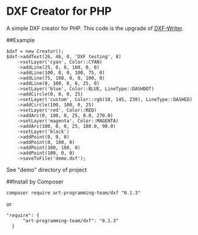 # DXF Creator for PHP

A simple DXF creator for PHP.
This code is the upgrade of [DXF-Writer](http://www.phpclasses.org/package/7954-PHP-Generate-CAD-files-in-the-AutoCAD-DXF-format.html).

##Example

```
$dxf = new Creator();
$dxf->addText(26, 46, 0, 'DXF testing', 8)
    ->setLayer('cyan', Color::CYAN)
    ->addLine(25, 0, 0, 100, 0, 0)
    ->addLine(100, 0, 0, 100, 75, 0)
    ->addLine(75, 100, 0, 0, 100, 0)
    ->addLine(0, 100, 0, 0, 25, 0)
    ->setLayer('blue', Color::BLUE, LineType::DASHDOT)
    ->addCircle(0, 0, 0, 25)
    ->setLayer('custom', Color::rgb(10, 145, 230), LineType::DASHED)
    ->addCircle(100, 100, 0, 25)
    ->setLayer('red', Color::RED)
    ->addArc(0, 100, 0, 25, 0.0, 270.0)
    ->setLayer('magenta', Color::MAGENTA)
    ->addArc(100, 0, 0, 25, 180.0, 90.0)
    ->setLayer('black')
    ->addPoint(0, 0, 0)
    ->addPoint(0, 100, 0)
    ->addPoint(100, 100, 0)
    ->addPoint(100, 0, 0)
    ->saveToFile('demo.dxf');
```

See "demo" directory of project

##Install by Composer

```
composer require art-programming-team/dxf "0.1.3"
```

or

```
"require": {
      "art-programming-team/dxf": "0.1.3"
  }
```

